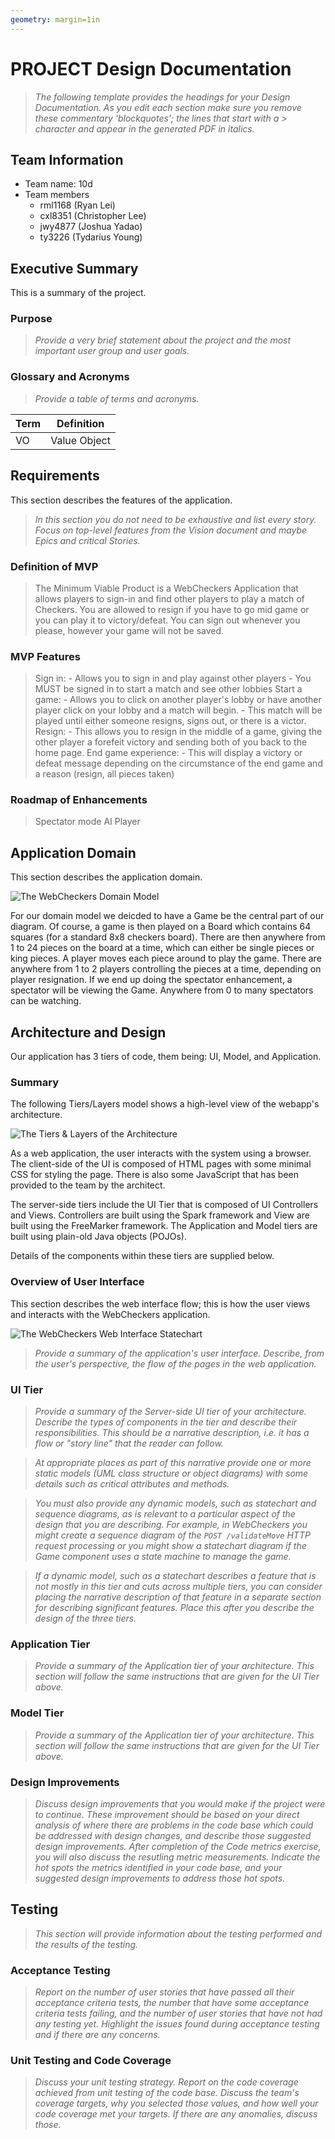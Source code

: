 ```yaml
---
geometry: margin=1in
---
```

# PROJECT Design Documentation

> _The following template provides the headings for your Design
> Documentation.  As you edit each section make sure you remove these
> commentary 'blockquotes'; the lines that start with a > character
> and appear in the generated PDF in italics._

## Team Information
* Team name: 10d
* Team members
  * rml1168 (Ryan Lei)
  * cxl8351 (Christopher Lee)
  * jwy4877 (Joshua Yadao)
  * ty3226 (Tydarius Young)

## Executive Summary

This is a summary of the project.

### Purpose
> _Provide a very brief statement about the project and the most
> important user group and user goals._

### Glossary and Acronyms
> _Provide a table of terms and acronyms._

| Term | Definition |
|------|------------|
| VO | Value Object |


## Requirements

This section describes the features of the application.

> _In this section you do not need to be exhaustive and list every
> story.  Focus on top-level features from the Vision document and
> maybe Epics and critical Stories._

### Definition of MVP
> The Minimum Viable Product is a WebCheckers Application that allows players to sign-in and find other players to play a match of Checkers. You are allowed to resign if you have to go mid game or you can 
	play it to victory/defeat. You can sign out whenever you please, however your game will not be saved.

### MVP Features
> Sign in:
	- Allows you to sign in and play against other players
	- You MUST be signed in to start a match and see other lobbies
> Start a game:
	- Allows you to click on another player's lobby or have another player click on your lobby and a match will begin.
	- This match will be played until either someone resigns, signs out, or there is a victor.
> Resign:
	- This allows you to resign in the middle of a game, giving the other player a forefeit victory and sending both of you back to the home page.
> End game experience:
	- This will display a victory or defeat message depending on the circumstance of the end game and a reason (resign, all pieces taken)
### Roadmap of Enhancements
> Spectator mode
> AI Player


## Application Domain

This section describes the application domain.

![The WebCheckers Domain Model](Domain-Model.png)

For our domain model we deicded to have a Game be the central part of our diagram.
Of course, a game is then played on a Board which contains 64 squares (for a standard 8x8 checkers board).
There are then anywhere from 1 to 24 pieces on the board at a time, which can either be single pieces or king pieces.
A player moves each piece around to play the game. There are anywhere from 1 to 2 players controlling the pieces at a time, depending on player resignation.
If we end up doing the spectator enhancement, a spectator will be viewing the Game. Anywhere from 0 to many spectators can be watching.


## Architecture and Design

Our application has 3 tiers of code, them being: UI, Model, and Application.



### Summary

The following Tiers/Layers model shows a high-level view of the webapp's architecture.

![The Tiers & Layers of the Architecture](architecture-tiers-and-layers.png)

As a web application, the user interacts with the system using a
browser.  The client-side of the UI is composed of HTML pages with
some minimal CSS for styling the page.  There is also some JavaScript
that has been provided to the team by the architect.

The server-side tiers include the UI Tier that is composed of UI Controllers and Views.
Controllers are built using the Spark framework and View are built using the FreeMarker framework.  The Application and Model tiers are built using plain-old Java objects (POJOs).

Details of the components within these tiers are supplied below.


### Overview of User Interface

This section describes the web interface flow; this is how the user views and interacts
with the WebCheckers application.

![The WebCheckers Web Interface Statechart](State-Chart.png)

> _Provide a summary of the application's user interface.  Describe, from
> the user's perspective, the flow of the pages in the web application._


### UI Tier
> _Provide a summary of the Server-side UI tier of your architecture.
> Describe the types of components in the tier and describe their
> responsibilities.  This should be a narrative description, i.e. it has
> a flow or "story line" that the reader can follow._

> _At appropriate places as part of this narrative provide one or more
> static models (UML class structure or object diagrams) with some
> details such as critical attributes and methods._

> _You must also provide any dynamic models, such as statechart and
> sequence diagrams, as is relevant to a particular aspect of the design
> that you are describing.  For example, in WebCheckers you might create
> a sequence diagram of the `POST /validateMove` HTTP request processing
> or you might show a statechart diagram if the Game component uses a
> state machine to manage the game._

> _If a dynamic model, such as a statechart describes a feature that is
> not mostly in this tier and cuts across multiple tiers, you can
> consider placing the narrative description of that feature in a
> separate section for describing significant features. Place this after
> you describe the design of the three tiers._


### Application Tier
> _Provide a summary of the Application tier of your architecture. This
> section will follow the same instructions that are given for the UI
> Tier above._


### Model Tier
> _Provide a summary of the Application tier of your architecture. This
> section will follow the same instructions that are given for the UI
> Tier above._

### Design Improvements
> _Discuss design improvements that you would make if the project were
> to continue. These improvement should be based on your direct
> analysis of where there are problems in the code base which could be
> addressed with design changes, and describe those suggested design
> improvements. After completion of the Code metrics exercise, you
> will also discuss the resutling metric measurements.  Indicate the
> hot spots the metrics identified in your code base, and your
> suggested design improvements to address those hot spots._

## Testing
> _This section will provide information about the testing performed
> and the results of the testing._

### Acceptance Testing
> _Report on the number of user stories that have passed all their
> acceptance criteria tests, the number that have some acceptance
> criteria tests failing, and the number of user stories that
> have not had any testing yet. Highlight the issues found during
> acceptance testing and if there are any concerns._

### Unit Testing and Code Coverage
> _Discuss your unit testing strategy. Report on the code coverage
> achieved from unit testing of the code base. Discuss the team's
> coverage targets, why you selected those values, and how well your
> code coverage met your targets. If there are any anomalies, discuss
> those._
